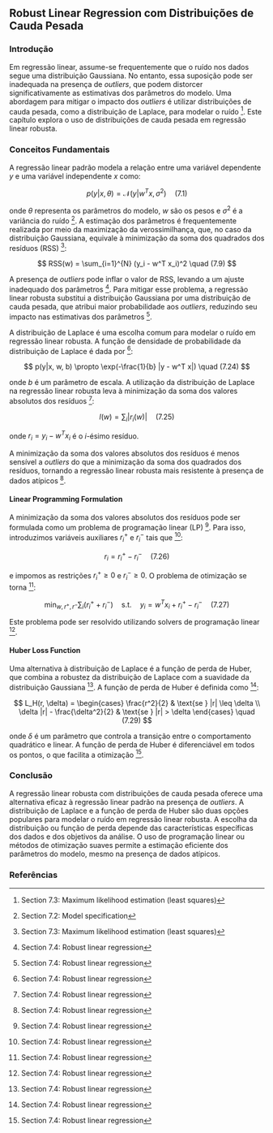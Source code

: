 ## Robust Linear Regression com Distribuições de Cauda Pesada

### Introdução
Em regressão linear, assume-se frequentemente que o ruído nos dados segue uma distribuição Gaussiana. No entanto, essa suposição pode ser inadequada na presença de *outliers*, que podem distorcer significativamente as estimativas dos parâmetros do modelo. Uma abordagem para mitigar o impacto dos *outliers* é utilizar distribuições de cauda pesada, como a distribuição de Laplace, para modelar o ruído [^2]. Este capítulo explora o uso de distribuições de cauda pesada em regressão linear robusta.

### Conceitos Fundamentais
A regressão linear padrão modela a relação entre uma variável dependente $y$ e uma variável independente $x$ como:

$$
p(y|x, \theta) = \mathcal{N}(y|w^Tx, \sigma^2) \quad (7.1)
$$

onde $\theta$ representa os parâmetros do modelo, $w$ são os pesos e $\sigma^2$ é a variância do ruído [^1]. A estimação dos parâmetros é frequentemente realizada por meio da maximização da verossimilhança, que, no caso da distribuição Gaussiana, equivale à minimização da soma dos quadrados dos resíduos (RSS) [^2]:

$$
RSS(w) = \sum_{i=1}^{N} (y_i - w^T x_i)^2 \quad (7.9)
$$

A presença de *outliers* pode inflar o valor de RSS, levando a um ajuste inadequado dos parâmetros [^7]. Para mitigar esse problema, a regressão linear robusta substitui a distribuição Gaussiana por uma distribuição de cauda pesada, que atribui maior probabilidade aos *outliers*, reduzindo seu impacto nas estimativas dos parâmetros [^7].

A distribuição de Laplace é uma escolha comum para modelar o ruído em regressão linear robusta. A função de densidade de probabilidade da distribuição de Laplace é dada por [^7]:

$$
p(y|x, w, b) \propto \exp(-\frac{1}{b} |y - w^T x|) \quad (7.24)
$$

onde $b$ é um parâmetro de escala. A utilização da distribuição de Laplace na regressão linear robusta leva à minimização da soma dos valores absolutos dos resíduos [^7]:

$$
l(w) = \sum_{i} |r_i(w)| \quad (7.25)
$$

onde $r_i = y_i - w^T x_i$ é o $i$-ésimo resíduo.

A minimização da soma dos valores absolutos dos resíduos é menos sensível a *outliers* do que a minimização da soma dos quadrados dos resíduos, tornando a regressão linear robusta mais resistente à presença de dados atípicos [^7].

#### Linear Programming Formulation

A minimização da soma dos valores absolutos dos resíduos pode ser formulada como um problema de programação linear (LP) [^8]. Para isso, introduzimos variáveis auxiliares $r_i^+$ e $r_i^-$ tais que [^8]:

$$
r_i = r_i^+ - r_i^- \quad (7.26)
$$

e impomos as restrições $r_i^+ \geq 0$ e $r_i^- \geq 0$. O problema de otimização se torna [^8]:

$$
\min_{w, r^+, r^-} \sum_i (r_i^+ + r_i^-) \quad \text{s.t.} \quad y_i = w^T x_i + r_i^+ - r_i^- \quad (7.27)
$$

Este problema pode ser resolvido utilizando solvers de programação linear [^8].

#### Huber Loss Function

Uma alternativa à distribuição de Laplace é a função de perda de Huber, que combina a robustez da distribuição de Laplace com a suavidade da distribuição Gaussiana [^8]. A função de perda de Huber é definida como [^8]:

$$
L_H(r, \delta) = \begin{cases}
\frac{r^2}{2} & \text{se } |r| \leq \delta \\
\delta |r| - \frac{\delta^2}{2} & \text{se } |r| > \delta
\end{cases} \quad (7.29)
$$

onde $\delta$ é um parâmetro que controla a transição entre o comportamento quadrático e linear. A função de perda de Huber é diferenciável em todos os pontos, o que facilita a otimização [^8].

### Conclusão
A regressão linear robusta com distribuições de cauda pesada oferece uma alternativa eficaz à regressão linear padrão na presença de *outliers*. A distribuição de Laplace e a função de perda de Huber são duas opções populares para modelar o ruído em regressão linear robusta. A escolha da distribuição ou função de perda depende das características específicas dos dados e dos objetivos da análise. O uso de programação linear ou métodos de otimização suaves permite a estimação eficiente dos parâmetros do modelo, mesmo na presença de dados atípicos.

### Referências
[^1]: Section 7.2: Model specification
[^2]: Section 7.3: Maximum likelihood estimation (least squares)
[^7]: Section 7.4: Robust linear regression
[^8]: Section 7.4: Robust linear regression

<!-- END -->